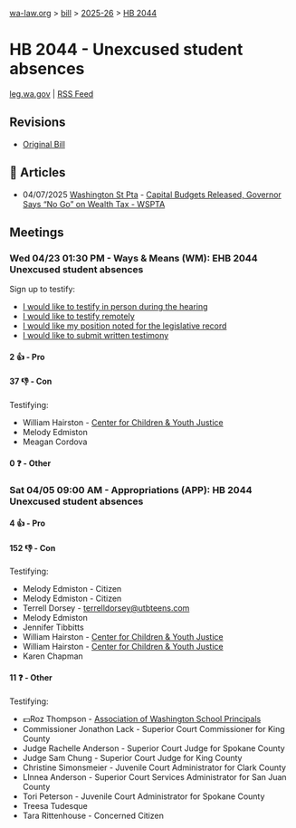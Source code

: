 [wa-law.org](/) > [bill](/bill/) > [2025-26](/bill/2025-26/) > [HB 2044](/bill/2025-26/hb/2044/)

# HB 2044 - Unexcused student absences
[leg.wa.gov](https://app.leg.wa.gov/billsummary?BillNumber=2044&Year=2025&Initiative=false) | [RSS Feed](./rss.xml)

## Revisions
* [Original Bill](1/)

## 📰 Articles
* 04/07/2025 [Washington St Pta](/org/washington_st_pta/) - [Capital Budgets Released, Governor Says “No Go” on Wealth Tax - WSPTA](https://www.wastatepta.org/capital-budgets-released-governor-says-no-go-on-wealth-tax/#:~:text=HB%202044)

## Meetings
### Wed 04/23 01:30 PM - Ways & Means (WM): EHB 2044 Unexcused student absences
Sign up to testify:
* [I would like to testify in person during the hearing](https://app.leg.wa.gov/csi/Testifier/Add?chamber=House&mId=33369&aId=167246&caId=26982&tId=1)
* [I would like to testify remotely](https://app.leg.wa.gov/csi/Testifier/Add?chamber=House&mId=33369&aId=167246&caId=26982&tId=2)
* [I would like my position noted for the legislative record](https://app.leg.wa.gov/csi/Testifier/Add?chamber=House&mId=33369&aId=167246&caId=26982&tId=3)
* [I would like to submit written testimony](https://app.leg.wa.gov/csi/Testifier/Add?chamber=House&mId=33369&aId=167246&caId=26982&tId=4)

#### 2 👍 - Pro

#### 37 👎 - Con
Testifying:
* William Hairston - [Center for Children & Youth Justice](/org/center_for_children_&_youth_justice/)
* Melody Edmiston
* Meagan Cordova

#### 0 ❓ - Other

### Sat 04/05 09:00 AM - Appropriations (APP): HB 2044 Unexcused student absences
#### 4 👍 - Pro

#### 152 👎 - Con
Testifying:
* Melody Edmiston - Citizen
* Melody Edmiston - Citizen
* Terrell Dorsey - terrelldorsey@utbteens.com
* Melody Edmiston
* Jennifer Tibbitts
* William Hairston - [Center for Children & Youth Justice](/org/center_for_children_&_youth_justice/)
* William Hairston - [Center for Children & Youth Justice](/org/center_for_children_&_youth_justice/)
* Karen Chapman

#### 11 ❓ - Other
Testifying:
* 💵Roz Thompson - [Association of Washington School Principals](/org/association_of_washington_school_principals/)
* Commissioner Jonathon Lack - Superior Court Commissioner for King County
* Judge Rachelle Anderson - Superior Court Judge for Spokane County
* Judge Sam Chung - Superior Court Judge for King County
* Christine Simonsmeier - Juvenile Court Administrator for Clark County
* LInnea Anderson - Superior Court Services Administrator for San Juan County
* Tori Peterson - Juvenile Court Administrator for Spokane County
* Treesa Tudesque
* Tara Rittenhouse - Concerned Citizen
